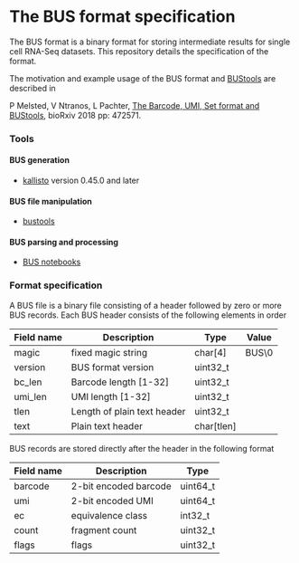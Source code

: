 # The BUS format specification

The BUS format is a binary format for storing intermediate results for single cell RNA-Seq datasets. This repository details the specification of the format.

The motivation and example usage of the BUS format and [BUStools]() are described in

P Melsted, V Ntranos, L Pachter, [The Barcode, UMI, Set format and BUStools](https://www.biorxiv.org/content/early/2018/11/18/472571), bioRxiv 2018 pp: 472571.


### Tools

#### BUS generation

- [kallisto](https://pachterlab.github.io/kallisto) version 0.45.0 and later

#### BUS file manipulation

- [bustools](https://github.com/BUStools/bustools)

#### BUS parsing and processing

- [BUS notebooks](https://github.com/BUStools/notebooks)


### Format specification

A BUS file is a binary file consisting of a header followed by zero or more BUS records. Each BUS header consists of the following elements in order

|Field name | Description | Type | Value |
|-----------|-------------|------|-------|
| magic | fixed magic string | char[4] | BUS\0 |
| version | BUS format version | uint32_t | |
| bc_len | Barcode length [1-32] | uint32_t | |
| umi_len | UMI length [1-32] | uint32_t | |
| tlen   | Length of plain text header | uint32_t | |
| text | Plain text header | char[tlen] |  |


BUS records are stored directly after the header in the following format

|Field name | Description | Type |
|-----------|-------------|------|
|barcode | 2-bit encoded barcode | uint64_t |
|umi | 2-bit encoded UMI | uint64_t |
|ec | equivalence class | int32_t |
| count| fragment count |   uint32_t
| flags| flags |   uint32_t |
